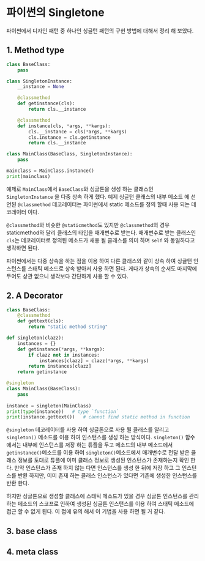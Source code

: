 # 파이썬의 Singletone 

파이썬에서 디자인 패턴 중 하나인 싱글턴 패턴의 구현 방법에 대해서 정리 해 보았다. 

## 1. Method type 

```py 
class BaseClass:
	pass

class SingletonInstance:
	__instance = None

	@classmethod
	def getinstance(cls):
		return cls.__instance

	@classmethod
	def instance(cls, *args, **kargs):
		cls.__instance = cls(*args, **kargs)
		cls.instance = cls.getinstance
		return cls.__instance

class MainClass(BaseClass, SingletonInstance):
	pass

mainclass = MainClass.instance()
print(mainclass)
```

예제로 `MainClass`에서 `BaseClass`와 싱글톤을 생성 하는 클래스인 `SingletonInstance` 을 다중 상속 하게 했다. 예제 싱글턴 클래스의 내부 메소드 에 선언된 `@classmethod` 데코레이터는 파이썬에서 static 메소드를 정의 할때 사용 되는 데코레이터 이다. 

`@classmethod`와 비슷한 `@staticmethod`도 있지만 `@classmethod`의 경우 staticmethod와 달리 클래스의 타입을 매개변수로 받는다. 매개변수로 받는 클래스인 `cls`는 데코레이터로 정의된 메소드가 새용 될 클래스를 의미 하며 `self` 와 동일하다고 생각하면 된다. 

파이썬에서는 다중 상속을 하는 점을 이용 하여 다른 클래스와 같이 상속 하여 싱글턴 인스턴스를 스태틱 메소드로 상속 받아서 사용 하면 된다. 게다가 상속의 순서도 마지막에 두어도 상관 없으니 생각보다 간단하게 사용 할 수 있다. 

## 2. A Decorator 

```py 
class BaseClass:
	@classmethod
	def gettext(cls):
		return "static method string"

def singleton(clazz):
	instances = {}
	def getinstance(*args, **kargs):
		if clazz not in instances:
			instances[clazz] = clazz(*args, **kargs)
		return instances[clazz]
	return getinstance

@singleton
class MainClass(BaseClass):
	pass
 
instance = singleton(MainClass)
print(type(instance))   # type `function` 
print(instance.gettext())	# cannot find static method in function
```

`@singleton` 데코레이터를 사용 하여 싱글톤으로 사용 될 클래스를 알리고 `singleton()` 메소드를 이용 하여 인스턴스를 생성 하는 방식이다. `singleton()` 함수 에서는 내부에 인스턴스를 저장 하는 튜플을 두고 메소드의 내부 메소드에서 `getinstance()`메소드를 이용 하여 `singleton()`메소드에서 매개변수로 전달 받은 클래스 정보를 토대로 튜플에 이미 클래스 정보로 생성된 인스턴스가 존재하는지 확인 한다. 만약 인스턴스가 존재 하지 않는 다면 인스턴스를 생성 한 뒤에 저장 하고 그 인스턴스를 반환 하지만, 이미 존재 하는 클래스 인스턴스가 있다면 기존에 생성한 인스턴스를 반환 한다. 

하지만 싱글톤으로 생성할 클래스에 스태틱 메소드가 있을 경우 싱글톤 인스턴스를 관리하는 메소드의 스코프로 인하여 생성된 싱글톤 인스턴스를 이용 하여 스태틱 메소드에 접근 할 수 없게 된다. 이 점에 유의 해서 이 기법을 사용 하면 될 거 같다. 

## 3. base class 

## 4. meta class 